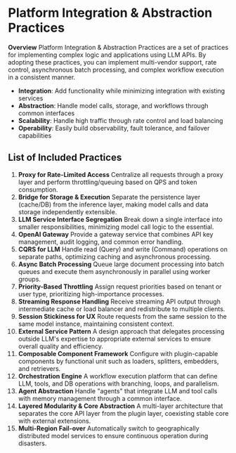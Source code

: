 # Platform Integration & Abstraction Practices

**Overview**
Platform Integration & Abstraction Practices are a set of practices for implementing complex logic and applications using LLM APIs.
By adopting these practices, you can implement multi-vendor support, rate control, asynchronous batch processing, and complex workflow execution in a consistent manner.

- **Integration**: Add functionality while minimizing integration with existing services
- **Abstraction**: Handle model calls, storage, and workflows through common interfaces
- **Scalability**: Handle high traffic through rate control and load balancing
- **Operability**: Easily build observability, fault tolerance, and failover capabilities

## List of Included Practices

1. **Proxy for Rate-Limited Access**
   Centralize all requests through a proxy layer and perform throttling/queuing based on QPS and token consumption.
2. **Bridge for Storage & Execution**
   Separate the persistence layer (cache/DB) from the inference layer, making model calls and data storage independently extensible.
3. **LLM Service Interface Segregation**
   Break down a single interface into smaller responsibilities, minimizing model call logic to the essential.
4. **OpenAI Gateway**
   Provide a gateway service that combines API key management, audit logging, and common error handling.
5. **CQRS for LLM**
   Handle read (Query) and write (Command) operations on separate paths, optimizing caching and asynchronous processing.
6. **Async Batch Processing**
   Queue large document processing into batch queues and execute them asynchronously in parallel using worker groups.
7. **Priority-Based Throttling**
   Assign request priorities based on tenant or user type, prioritizing high-importance processes.
8. **Streaming Response Handling**
   Receive streaming API output through intermediate cache or load balancer and redistribute to multiple clients.
9. **Session Stickiness for UX**
   Route requests from the same session to the same model instance, maintaining consistent context.
10. **External Service Pattern**
    A design approach that delegates processing outside LLM's expertise to appropriate external services to ensure overall quality and efficiency.
11. **Composable Component Framework**
     Configure with plugin-capable components by functional unit such as loaders, splitters, embedders, and retrievers.
12. **Orchestration Engine**
    A workflow execution platform that can define LLM, tools, and DB operations with branching, loops, and parallelism.
13. **Agent Abstraction**
    Handle "agents" that integrate LLM and tool calls with memory management through a common interface.
14. **Layered Modularity & Core Abstraction**
     A multi-layer architecture that separates the core API layer from the plugin layer, coexisting stable core with external extensions.
15. **Multi-Region Fail-over**
    Automatically switch to geographically distributed model services to ensure continuous operation during disasters.

